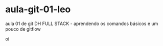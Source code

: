 # aula-git-01-leo
aula 01 de git DH FULL STACK - aprendendo os comandos básicos e um pouco de gitflow

oi
